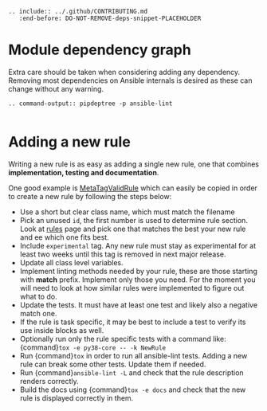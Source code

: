 ```{eval-rst}
.. include:: ../.github/CONTRIBUTING.md
   :end-before: DO-NOT-REMOVE-deps-snippet-PLACEHOLDER
```

# Module dependency graph

Extra care should be taken when considering adding any dependency. Removing
most dependencies on Ansible internals is desired as these can change
without any warning.

```{eval-rst}
.. command-output:: pipdeptree -p ansible-lint
```

```{include} ../.github/CONTRIBUTING.md

```

# Adding a new rule

Writing a new rule is as easy as adding a single new rule, one that combines
**implementation, testing and documentation**.

One good example is [MetaTagValidRule] which can easily be copied in order
to create a new rule by following the steps below:

- Use a short but clear class name, which must match the filename
- Pick an unused `id`, the first number is used to determine rule section.
  Look at [rules](default_rules.rst) page and pick one that matches the best
  your new rule and ee which one fits best.
- Include `experimental` tag. Any new rule must stay as
  experimental for at least two weeks until this tag is removed in next major
  release.
- Update all class level variables.
- Implement linting methods needed by your rule, these are those starting with
  **match** prefix. Implement only those you need. For the moment you will need
  to look at how similar rules were implemented to figure out what to do.
- Update the tests. It must have at least one test and likely also a negative
  match one.
- If the rule is task specific, it may be best to include a test to verify its
  use inside blocks as well.
- Optionally run only the rule specific tests with a command like:
  {command}`tox -e py38-core -- -k NewRule`
- Run {command}`tox` in order to run all ansible-lint tests. Adding a new rule
  can break some other tests. Update them if needed.
- Run {command}`ansible-lint -L` and check that the rule description renders
  correctly.
- Build the docs using {command}`tox -e docs` and check that the new rule is
  displayed correctly in them.

[metatagvalidrule]: https://github.com/ansible-community/ansible-lint/blob/main/src/ansiblelint/rules/meta_no_tags.py
